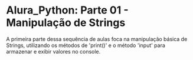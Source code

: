 # Alura_Python: Parte 01 - Manipulação de Strings
A primeira parte dessa sequência de aulas foca na manipulação básica de Strings, utilizando os métodos de 'print()' e o método 'input' para armazenar e exibir valores no console.
